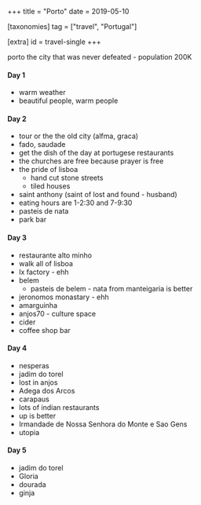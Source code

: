 +++
title = "Porto"
date = 2019-05-10

[taxonomies]
tag = ["travel", "Portugal"]

[extra]
id = travel-single
+++

porto the city that was never defeated - population 200K
<!-- more -->

#### Day 1
- warm weather
- beautiful people, warm people

#### Day 2
- tour or the the old city (alfma, graca)
- fado, saudade
- get the dish of the day at portugese restaurants
- the churches are free because prayer is free
- the pride of lisboa
  - hand cut stone streets
  - tiled houses
- saint anthony (saint of lost and found - husband)
- eating hours are 1-2:30 and 7-9:30
- pasteis de nata
- park bar

#### Day 3
- restaurante alto  minho
- walk all of lisboa
- lx factory - ehh
- belem
  - pasteis de belem - nata from manteigaria is better
- jeronomos monastary - ehh
- amarguinha
- anjos70 - culture space
- cider
- coffee shop bar

#### Day 4
- nesperas
- jadim do torel
- lost in anjos
- Adega dos Arcos
- carapaus
- lots of indian restaurants
- up is better
- Irmandade de Nossa Senhora do Monte e Sao Gens
- utopia

#### Day 5
- jadim do torel
- Gloria
- dourada
- ginja

